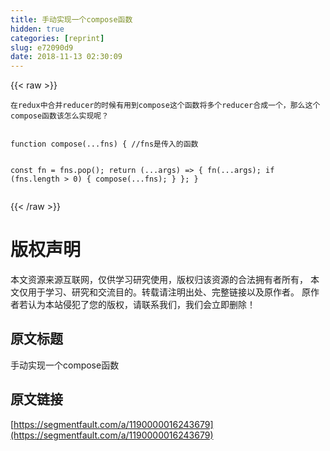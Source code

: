 ```yaml
---
title: 手动实现一个compose函数
hidden: true
categories: [reprint]
slug: e72090d9
date: 2018-11-13 02:30:09
---
```


{{< raw >}}
<pre><code>&#x5728;redux&#x4E2D;&#x5408;&#x5E76;reducer&#x7684;&#x65F6;&#x5019;&#x6709;&#x7528;&#x5230;compose&#x8FD9;&#x4E2A;&#x51FD;&#x6570;&#x5C06;&#x591A;&#x4E2A;reducer&#x5408;&#x6210;&#x4E00;&#x4E2A;&#xFF0C;&#x90A3;&#x4E48;&#x8FD9;&#x4E2A;compose&#x51FD;&#x6570;&#x8BE5;&#x600E;&#x4E48;&#x5B9E;&#x73B0;&#x5462;&#xFF1F;

</code></pre><pre><code>function compose(...fns) { //fns&#x662F;&#x4F20;&#x5165;&#x7684;&#x51FD;&#x6570;
  const fn = fns.pop();
  return (...args) =&gt; {
    fn(...args);
    if (fns.length &gt; 0) {
      compose(...fns);
    }
  };
}</code></pre>
{{< /raw >}}

# 版权声明
本文资源来源互联网，仅供学习研究使用，版权归该资源的合法拥有者所有，
本文仅用于学习、研究和交流目的。转载请注明出处、完整链接以及原作者。
原作者若认为本站侵犯了您的版权，请联系我们，我们会立即删除！

## 原文标题
手动实现一个compose函数

## 原文链接
[https://segmentfault.com/a/1190000016243679](https://segmentfault.com/a/1190000016243679)

